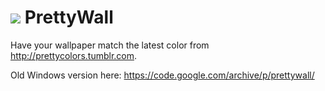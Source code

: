 ![](https://cloudup.com/c1mj0qV6O1U+) PrettyWall
==========

Have your wallpaper match the latest color from http://prettycolors.tumblr.com. 

Old Windows version here: https://code.google.com/archive/p/prettywall/

